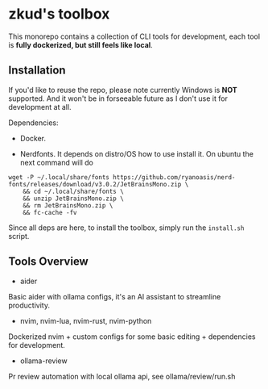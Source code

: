 # zkud's toolbox

This monorepo contains a collection of CLI tools for development, each tool is **fully dockerized, but still feels like local**.

## Installation

If you'd like to reuse the repo, please note currently Windows is **NOT** supported. And it won't be in forseeable future as I don't use it for development at all.

Dependencies:

- Docker.

- Nerdfonts. It depends on distro/OS how to use install it. On ubuntu the next command will do

```
wget -P ~/.local/share/fonts https://github.com/ryanoasis/nerd-fonts/releases/download/v3.0.2/JetBrainsMono.zip \
    && cd ~/.local/share/fonts \
    && unzip JetBrainsMono.zip \
    && rm JetBrainsMono.zip \
    && fc-cache -fv
```

Since all deps are here, to install the toolbox, simply run the `install.sh` script.

## Tools Overview

- aider

Basic aider with ollama configs, it's an AI assistant to streamline productivity.

- nvim, nvim-lua, nvim-rust, nvim-python

Dockerized nvim + custom configs for some basic editing + dependencies for development.

- ollama-review

Pr review automation with local ollama api, see ollama/review/run.sh
